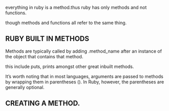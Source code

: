 everything in ruby is a method.thus ruby has only methods and not functions.

though methods and functions all refer to the same thing.

## RUBY BUILT IN METHODS
Methods are typically called by adding .method_name after an instance of the object that contains that method.

 this include puts, prints amongst other great inbuilt methods.

 It’s worth noting that in most languages, arguments are passed to methods by wrapping them in parentheses (). In Ruby, however, the parentheses are generally optional. 


 ## CREATING A METHOD.